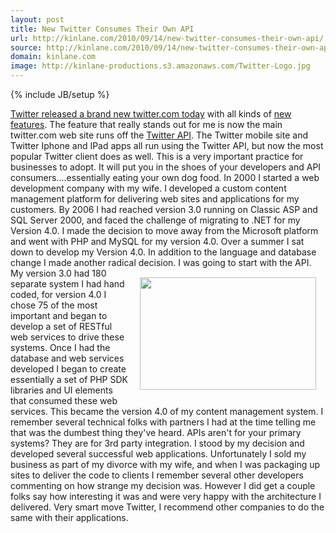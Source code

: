 ```yaml
---
layout: post
title: New Twitter Consumes Their Own API
url: http://kinlane.com/2010/09/14/new-twitter-consumes-their-own-api/
source: http://kinlane.com/2010/09/14/new-twitter-consumes-their-own-api/
domain: kinlane.com
image: http://kinlane-productions.s3.amazonaws.com/Twitter-Logo.jpg
---
```

{% include JB/setup %}<p><!DOCTYPE html PUBLIC "-//W3C//DTD XHTML 1.0 Transitional//EN"
    "http://www.w3.org/TR/xhtml1/DTD/xhtml1-transitional.dtd">
<html xmlns="http://www.w3.org/1999/xhtml">
  <head>
    <title></title>
  </head>
  <body>
    <a href="http://blog.twitter.com/2010/09/better-twitter.html" target="_blank">Twitter released a brand new twitter.com today</a> with all kinds of <a href="http://twitter.com/newtwitter" target=
    "_blank">new features</a>. The feature that really stands out for me is now the main twitter.com web site runs off the <a href="http://dev.twitter.com/" target="_blank">Twitter API</a>. The
    Twitter mobile site and Twitter Iphone and IPad apps all run using the Twitter API, but now the most popular Twitter client does as well. This is a very important practice for businesses to
    adopt. It will put you in the shoes of your developers and API consumers....essentially eating your own dog food. In 2000 I started a web development company with my wife. I developed a custom
    content management platform for delivering web sites and applications for my customers. By 2006 I had reached version 3.0 running on Classic ASP and SQL Server 2000, and faced the challenge of
    migrating to .NET for my Version 4.0. I made the decision to move away from the Microsoft platform and went with PHP and MySQL for my version 4.0. Over a summer I sat down to develop my Version
    4.0. In addition to the language and database change I made another radical decision. I was going to start with the API.<img class="alignnone" style="padding: 15px;" title="Twitter" src=
    "http://kinlane-productions.s3.amazonaws.com/Twitter-Logo.jpg" alt="" width="282" height="180" align="right" /> My version 3.0 had 180 separate system I had hand coded, for version 4.0 I chose 75
    of the most important and began to develop a set of RESTful web services to drive these systems. Once I had the database and web services developed I began to create essentially a set of PHP SDK
    libraries and UI elements that consumed these web services. This became the version 4.0 of my content management system. I remember several technical folks with partners I had at the time telling
    me that was the dumbest thing they've heard. APIs aren't for your primary systems? They are for 3rd party integration. I stood by my decision and developed several successful web applications.
    Unfortunately I sold my business as part of my divorce with my wife, and when I was packaging up sites to deliver the code to clients I remember several other developers commenting on how strange
    my decision was. However I did get a couple folks say how interesting it was and were very happy with the architecture I delivered. Very smart move Twitter, I recommend other companies to do the
    same with their applications.
  </body>
</html></p>
